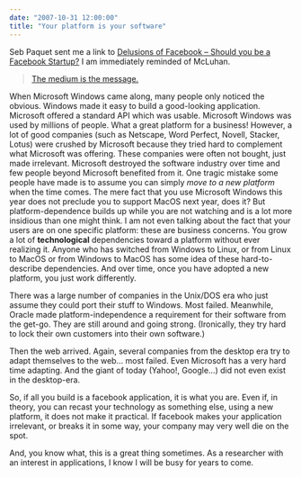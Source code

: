 ```yaml
---
date: "2007-10-31 12:00:00"
title: "Your platform is your software"
---
```




Seb Paquet sent me a link to [Delusions of Facebook &#8211; Should you be a Facebook Startup?](http://startupnorth.ca/2007/10/26/delusions-of-facebook-should-you-be-a-facebook-startup/) I am immediately reminded of McLuhan.

> [The medium is the message.](http://individual.utoronto.ca/markfederman/article_mediumisthemessage.htm)



When Microsoft Windows came along, many people only noticed the obvious. Windows made it easy to build a good-looking application. Microsoft offered a standard API which was usable. Microsoft Windows was used by millions of people. What a great platform for a business! However, a lot of good companies (such as Netscape, Word Perfect, Novell, Stacker, Lotus) were crushed by Microsoft because they tried hard to complement what Microsoft was offering. These companies were often not bought, just made irrelevant. Microsoft destroyed the software industry over time and few people beyond Microsoft benefited from it.
One tragic mistake some people have made is to assume you can simply <em>move to a new platform</em> when the time comes. The mere fact that you use Microsoft Windows this year does not preclude you to support MacOS next year, does it? But platform-dependence builds up while you are not watching and is a lot more insidious than one might think. I am not even talking about the fact that your users are on one specific platform: these are business concerns. You grow a lot of __technological__ dependencies toward a platform without ever realizing it. Anyone who has switched from Windows to Linux, or from Linux to MacOS or from Windows to MacOS has some idea of these hard-to-describe dependencies. And over time, once you have adopted a new platform, you just work differently.

There was a large number of companies in the Unix/DOS era who just assume they could port their stuff to Windows. Most failed. Meanwhile, Oracle made platform-independence a requirement for their software from the get-go. They are still around and going strong. (Ironically, they try hard to lock their own customers into their own software.)

Then the web arrived. Again, several companies from the desktop era try to adapt themselves to the web&hellip; most failed. Even Microsoft has a very hard time adapting. And the giant of today (Yahoo!, Google&hellip;) did not even exist in the desktop-era.

So, if all you build is a facebook application, it is what you are. Even if, in theory, you can recast your technology as something else, using a new platform, it does not make it practical. If facebook makes your application irrelevant, or breaks it in some way, your company may very well die on the spot.

And, you know what, this is a great thing sometimes. As a researcher with an interest in applications, I know I will be busy for years to come.
